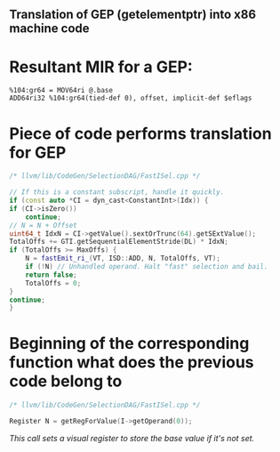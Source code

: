 ## Translation of GEP (getelementptr) into x86 machine code

# Resultant MIR for a GEP:
```
%104:gr64 = MOV64ri @.base
ADD64ri32 %104:gr64(tied-def 0), offset, implicit-def $eflags
```

# Piece of code performs translation for GEP
```c++
/* llvm/lib/CodeGen/SelectionDAG/FastISel.cpp */

// If this is a constant subscript, handle it quickly.
if (const auto *CI = dyn_cast<ConstantInt>(Idx)) {
if (CI->isZero())
    continue;
// N = N + Offset
uint64_t IdxN = CI->getValue().sextOrTrunc(64).getSExtValue();
TotalOffs += GTI.getSequentialElementStride(DL) * IdxN;
if (TotalOffs >= MaxOffs) {
    N = fastEmit_ri_(VT, ISD::ADD, N, TotalOffs, VT);
    if (!N) // Unhandled operand. Halt "fast" selection and bail.
    return false;
    TotalOffs = 0;
}
continue;
}
```

# Beginning of the corresponding function what does the previous code belong to
```c++
/* llvm/lib/CodeGen/SelectionDAG/FastISel.cpp */

Register N = getRegForValue(I->getOperand(0));
```
_This call sets a visual register to store the base value if it's not set._